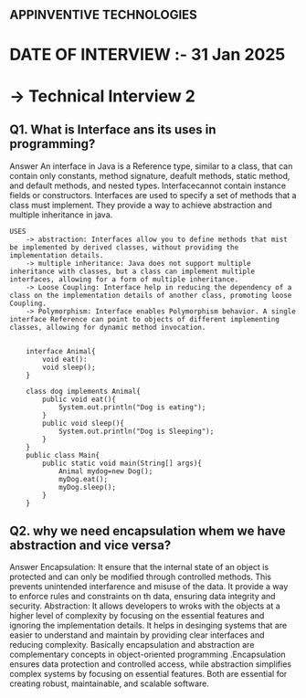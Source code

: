 ## APPINVENTIVE TECHNOLOGIES

# DATE OF INTERVIEW :- 31 Jan 2025

# -> Technical Interview 2

## Q1. What is Interface ans its uses in programming?
 Answer
    An interface in Java is a Reference type, similar to a class, that can contain only constants, method signature, deafult methods, static method, and default methods, and nested types.
    Interfacecannot contain instance fields or constructors.
    Interfaces are used to specify a set of methods that a class must implement. They provide a way to achieve abstraction and multiple inheritance in java.

    USES
        -> abstraction: Interfaces allow you to define methods that mist be implemented by derived classes, without providing the implementation details.
        -> multiple inheritance: Java does not support multiple inheritance with classes, but a class can implement multiple interfaces, allowing for a form of multiple inheritance.
        -> Loose Coupling: Interface help in reducing the dependency of a class on the implementation details of another class, promoting loose Coupling.
        -> Polymorphism: Interface enables Polymorphism behavior. A single interface Reference can point to objects of different implementing classes, allowing for dynamic method invocation.


        interface Animal{
            void eat():
            void sleep();
        }

        class dog implements Animal{
            public void eat(){
                System.out.println("Dog is eating");
            }
            public void sleep(){
                System.out.println("Dog is Sleeping");
            }
        }
        public class Main{
            public static void main(String[] args){
                Animal mydog=new Dog();
                myDog.eat();
                myDog.sleep();
            }
        }

## Q2. why we need encapsulation whem we have abstraction and vice versa?
Answer
Encapsulation: It ensure that the internal state of an object is protected and can only be modified through controlled methods. This prevents unintended interfarence and misuse of the data. It provide a way to enforce rules and constraints on th data, ensuring data integrity and security.
Abstraction: It allows developers to wroks with the objects at a higher level of complexity by focusing on the essential features and ignoring the implementation details. It helps in desinging systems that are easier to understand and maintain by providing clear interfaces and reducing complexity.
Basically encapsulation and abstraction are complementary concepts in object-oriented programming .Encapsulation ensures data protection and controlled access, while abstraction simplifies complex systems by focusing on essential features. Both are essential for creating robust, maintainable, and  scalable software.

